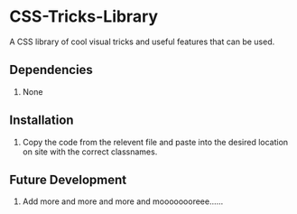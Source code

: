 # CSS-Tricks-Library
A CSS library of cool visual tricks and useful features that can be used. 

## Dependencies
1. None

## Installation
1. Copy the code from the relevent file and paste into the desired location on site with the correct classnames.
## Future Development
1. Add more and more and more and moooooooreee......
